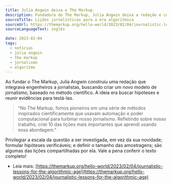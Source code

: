 ```yaml
---
title: Julia Angwin deixa o The Markup.
description: Fundadora do The Markup, Julia Angwin deixa a redação e compartilha 10 lições sobre jornalismo, tecnologia e poder.
sourceTitle: Lições jornalísticas para a era algorítmica
sourceUrl: https://themarkup.org/hello-world/2023/02/04/journalistic-lessons-for-the-algorithmic-age
sourceLanguageText: inglês

date: 2023-02-04
tags: 
  - notícias
  - julia angwin
  - the markup
  - jornalismo
  - algoritmo
---
```


Ao fundar o The Markup, Julia Angwin construiu uma redação que integrava engenheiros a jornalistas, buscando criar um novo modelo de jornalismo, baseado no método científico. A ideia era buscar hipóteses e reunir evidências para testá-las.
>
> “No The Markup, fomos pioneiros em uma série de métodos inspirados cientificamente que usavam automação e poder computacional para turbinar nosso jornalismo. Refletindo sobre nosso trabalho, criei 10 das lições mais importantes que aprendi usando essa abordagem.”
>
Privilegiar a escala da questão a ser investigada, em vez da sua novidade; formular hipóteses verificáveis; e definir o tamanho das amostragens; são algumas das lições compartilhadas por ela. Vale a pena conferir o texto completo!



* Leia mais: [https://themarkup.org/hello-world/2023/02/04/journalistic-lessons-for-the-algorithmic-age](https://themarkup.org/hello-world/2023/02/04/journalistic-lessons-for-the-algorithmic-age)

